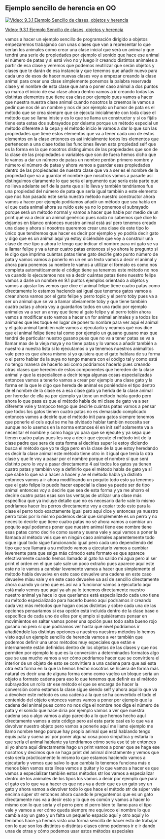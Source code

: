 ## Ejemplo sencillo de herencia en OO


[![Vídeo: 9.3.1 Ejemplo Sencillo de clases, objetos y herencia](https://img.youtube.com/vi/lDAZbM5GPYw/0.jpg)](https://youtu.be/lDAZbM5GPYw)

[Vídeo: 9.3.1 Ejemplo Sencillo de clases, objetos y herencia](https://youtu.be/lDAZbM5GPYw)


vamos a hacer un ejemplo sencillo de
programación dirigido a objetos
empezaremos trabajando con unas clases
que van a representar lo que serían los
animales cómo crear una clase inicial
que será un animal y que tendrá una
serie de propiedades por ejemplo el
sonido que hace ese animal el número de
patas
y si está vivo no y luego ir creando
distintos animales a partir de esa clase
y veremos que podemos reutilizar que
serán objetos y clases que te darán de
esa instancia y que tenemos que añadir
nuevo para cada uno de esos
de hacer nuevas clases voy a empezar
creando la clase animal para crear una
clase simplemente ponemos la palabra
reservada clase y el nombre de esta
clase que ama o poner caso
animal
a dos puntos ya marca el inicio de esa
clase ahora dentro vamos a ir creando
todas las distintas elementos que tiene
esa clase por ejemplo pues vamos a hacer
que nuestra nuestra clase animal cuando
nosotros la creemos le vamos a pedir que
nos dé un nombre y nos dé por ejemplo
un humor de pata es el método que se
crea siempre que se ejecuta inicialmente
con toda clase el método que se llama
iniste y es lo que se llama un
constructor
y si os fijáis tiene
esta estas dos subrayados por delante
porque un método especial un método
diferente a la cepa y el método inicio
le vamos a dar lo que son las
propiedades que tiene estos elementos
que va a tener cada uno de estos
elementos en la clase entonces es así
inicialmente todos los elementos que
pertenecen a una clase todas las
funciones llevan
esta propiedad self que es la forma en
la que nosotros distinguimos de las
propiedades que son de la clase de las
propiedades o variables que son de fuera
hemos dicho que le vamos a dar un número
de patas un nombre perdón primero nombre
y número
el número de patas
y ahora vamos a guardar esas propiedades
dentro de las propiedades de nuestra
clase que va a ser
es el nombre de la propiedad que va a
guardar el nombre que nosotros vamos a
pasarle así distinguimos claramente lo
que sería el argumento que sería esta
parte que no lleva adelante self de la
parte que si lo lleva y también
tendríamos
fue una propiedad del número de pata
que sería igual también a este elemento
que nos han pasado este sería nuestro
método nuestro constructor ahora vamos a
hacer por ejemplo podríamos añadir un
método que sea habla en el que cada
animal
ahora su ruido
este ya no lo ponemos el subrayado
porque será un método normal y vamos a
hacer que hable por medio de un print
qué va a decir un animal genérico pues
nada no sabemos qué dice lo dejamos en
blanco entonces nuestro animal está así
pero tenemos creado una clase y ahora si
nosotros queremos crear una clase de
este tipo lo único que tendremos que
hacer es decir por ejemplo
y yo podría decir gato
y digo que es un animal aquí ya estoy
diciéndole que voy a construir una clase
de ese tipo y ahora le tengo que indicar
el nombre para mi gato se va a llamar
felipe
y va a tener cuatro patas
entonces si yo ahora le pregunto
si le digo que imprima cuántas patas
tiene gato decirle gato punto número de
pata
y vamos vamos a ponerlo en un
en un texto
vamos a decir el animal
y ahora para ponemos su nombre
le vamos a utilizar el formato
es como nos completa automáticamente el
código tiene
ya tenemos este método no nos va cuando
lo ejecutemos nos va a decir cuántas
patas tiene nuestro felipe vamos a darle
un nombre en 9.1 puntos
ejemplos orientado a objetos
y vamos a ajustar los vemos que dice el
animal felipe tiene cuatro patas como
directamente lo estamos haciendo así
igual que tenemos gatos vamos a crear
ahora
vamos por el gato felipe
y perro topic
y el perro toby pues va a ser un animal
que se va a llamar obviamente toby
y que tiene también cuatro patas
y ahora voy a guardarlos todos en una
radio por ejemplo animales
va a ser un array que tiene
al gato felipe y al perro tobin
ahora vamos a modificar esto vamos a
hacer un for animal
animales y a todos los animales que les
toque
en lugar de poner tu nombre para ver
aquí
el animal y el gato animal también
vale vamos a ejecutarlo y veamos qué nos
dice que el animal felipe tiene tal como
por ejemplo un gusano gusano
max que tendrá de particular nuestro
gusano pues que no va a tener patas
se va a llamar max de la vieja maya y no
tiene patas y lo vamos a añadir también
a nuestro a nuestra lista
si lo ejecutamos o ya tenemos nuestros
animalitos vale pero es que ahora mismo
si yo quisiera que el gato hablara de su
forma o el perro hablar de la suya no
tengo manera con el código tal y como
está no tengo manera de hacerlo así como
podríamos hacerlo pues creando otras
clases que hereden de estos componentes
que hereden de la clase animal y que la
especialicen a decir tenga algunas cosas
especializadas entonces vamos a tenerlo
vamos a crear por ejemplo una clase
gato
y la forma en la que le digo que hereda
de animal es poniéndole el tipo dentro
de el nombre de la clase es a esa clase
gato ya herida de la clase animal por
heredar de ella ya por ejemplo ya tiene
un método habla gordo pero ahora lo que
pasa es que el método habla de mi clase
de gato va a ser diferente vale y
tampoco tengo que decirle cuántas patas
vamos a pensar que todos los gatos
tienen cuatro patas no es demasiado
complicado entonces vamos a decirle que
el método init
para gatos siempre tenemos que ponerle
el cels aquí se me ha olvidado hablar
también necesita ser aunque no lo usemos
en la norma entonces él en init self
solamente va a necesitar el nombre
y como hago yo para que se ejecute y ya
sepa que tienen cuatro patas pues les
voy a decir que ejecute el método init
de la clase padre que sera
de esta forma al decirles super le estoy
diciendo busca el método que yo te diga
pero en la clase de la que estoy
heredando es decir la clase animal este
método tiene
otro in it igual que tenía la otra clase
y que le voy a pasar por el nombre
porque el nombre sí que será distinto
pero lo voy a pasar directamente 4 así
todos los gatos ya tienen cuatro patas
y también voy a definirlo
que el método habla de gato ya sí que
sabe lo que va a hacer
a hacer
y av
el método habla ya distinto entonces
vamos a ir ahora modificando un poquito
todo esto ya tenemos que el gato felipe
lo puedo hacer especial la clase ya
puede ser de tipo animal entonces voy a
decirle que sea de esta forma y ya me
ahorro el decirle cuatro patas esas son
las ventajas de utilizar una clase más
específica que ya incluye detalle que no
es necesario darle vale lo mismo
podríamos hacer
los perros directamente voy a copiar
todo esto para la clase
el perro todo exactamente igual pero
aquí dice
y entonces ya nuestro perro tobis por lo
mismo podemos decir que simplemente es
un perro y no necesito decirle que tiene
cuatro patas no sé ahora vamos a cambiar
un poquito aquí podemos poner que
nuestro animal
tiene ese nombre tiene esas patas como
decirle como suena
y suena vale y aquí vamos a poner la
llamada
al método
veis que en ningún caso animales
aparentemente todo sigue igual todo
sigue funcionando igual pero cada uno
dependiendo del tipo que sea llamará a
su método
vamos a ejecutarlo
vamos a cambiar levemente para que salga
más cómodo este formato es que aparece
efectivamente cuando hemos llamado al
gato ha salido mi agua pero al ser print
el orden en el que sale sale un poco
extraño pues aparece aquí este este no
le vamos a cambiar levemente vamos a
hacer que simplemente el método habla
devuelva en este caso devuelve una
cadena en este caso devuelve miau vale y
en este caso
devuelve ua así de sencillo
directamente ahora cuando yo creo que es
así va a funcionar
vamos a ejecutarlo
aquí está malo
vemos que aquí ya
ah ya lo tenemos directamente nuestro
nuestro animal ya hace lo que queríamos
está especializado cada uno tiene su
método especializado para hacerlo bueno
aquí podríamos ir creando cada vez más
métodos que hagan cosas distintas y
sobre cada una de las opciones
pensaríamos si esa opción está incluida
dentro de la clase base o específica de
cada uno de ellos por ejemplo si
quisiéramos pensar en movimientos en
saltar vamos poner una opción pues todo
salta
bueno rojo gusano no pero sí que
podríamos ver hasta qué nivel podríamos
ir añadiéndole las distintas opciones a
nuestros nuestros métodos lo hemos visto
aquí un ejemplo sencillo de herencia
vamos a ver también que podemos definir
una unos métodos muy especiales que
están e internamente están definidos
dentro de los objetos de las clases y
que nos permiten por ejemplo lo que es
la conversión a determinados formatos
algo que se usa mucho
vamos a ver cómo podríamos hacer que se
convirtiera
el interior de un objeto de esto se
convirtiera a una cadena para que así
esta otra esta forma en la que la hemos
hecho nosotros se hiciera de forma más
natural es decir una de alguna forma
como como vuelco un bloque sería un
objeto a formato cadena para eso lo que
tenemos que definir es el método
subrayados un rollo str ese método el
que se encarga de hacer la conversión
como estamos la clase sigue siendo self
y ahora aquí lo que va a devolver este
método es una cadena a la que se ha
convertido el todo el contenido del
objeto entonces vamos vamos a poner por
ejemplo que la cadena
del animal pues como no nos diga el
nombre nos diga el número de pata y el
sonido que hace diría por ejemplo vamos
a ver que nuestra cadena sea
o algo vamos a algo parecido a lo que
hemos hecho aquí directamente vamos a
 este código pero
así esta parte casi es lo que va a
devolver nuestro objeto pero vamos a
ponerle aquí me llamo ejemplo me llamo
nombre tengo porque hay propio animal
que está hablando tengo equis pata y
suena
así
por poner alguna cosa poco simpática y
estaría lo que sería el animal hablante
ya tendríamos cómo sería ese té str
entonces si yo ahora
aquí directamente
hago un print vamos a poner que se haga
ese nosotros y decimos que se haga print
del animal directamente y vemos que esto
sería prácticamente lo mismo lo que
estamos haciendo vamos a ejecutarlo y
vemos que salvo lo que cambia lo tenemos
funciona más o menos bien vamos esta
línea vamos a quitar y lo que vamos a
hacer es que vamos a especializar
también estos métodos
str los vamos a especializar dentro de
los animales de los tipos los vamos a
decir por ejemplo que para el gato
es lo que va a hacer es que nos va a
decir que es un gato
soy un gato y ahora vamos a devolver
todo lo que hace el método str de súper
vale encima súper
str
entonces ahora cuando le preguntemos que
es un gato directamente nos va a decir
esto y lo que es común y vamos a hacer
lo mismo con lo que sería
y el perro
pero el perro bien te llamo para el tipo
vale y vamos a ver cómo queda
siempre me equivoco
el nombre lo que cambia
soy un gato y un falta un pequeño
espacio aquí y otro aquí y lo teníamos
hace ya hemos visto una forma sencilla
de hacer esto
de trabajar con lo que son los distintos
o distintas clases cómo podemos ir e ir
dando unas de otras y cómo podemos usar
estos métodos especiales
